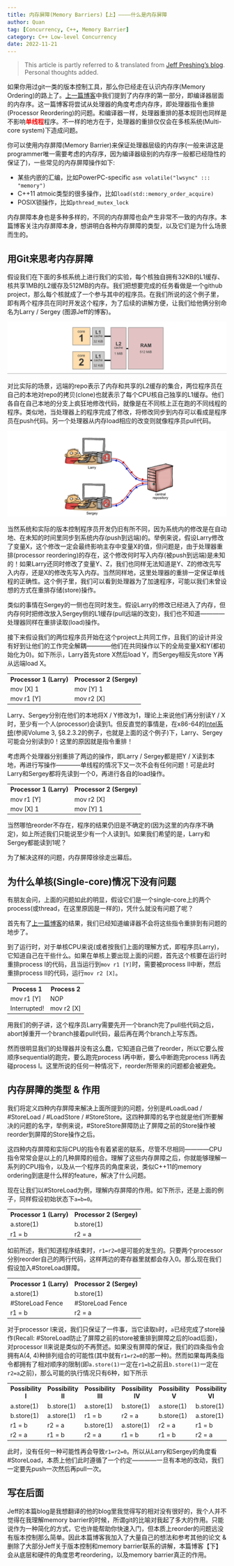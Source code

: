 ```yaml
---
title: 内存屏障(Memory Barriers)【上】————什么是内存屏障
author: Quan
tag: [Concurrency, C++, Memory Barrier]
category: C++ Low-level Concurrency
date: 2022-11-21
---
```


> This article is partly referred to & translated from [Jeff Preshing’s blog](https://preshing.com/20120710/memory-barriers-are-like-source-control-operations/). Personal thoughts added.

如果你用过git一类的版本控制工具，那么你已经走在认识内存序(Memory Ordering)的路上了。[上一篇博客](https://chocho-quan.github.io/2022/11/17/compiler-reordering/)中我们提到了内存序的第一部分，即编译器层面的内存序。这一篇博客将尝试从处理器的角度考虑内存序，即处理器指令重排(Processor Reordering)的问题。和编译器一样，处理器重排的基本规则也同样是不影响<font color=red><b>单线程</b></font>程序。不一样的地方在于，处理器的重排仅仅会在多核系统(Multi-core system)下造成问题。

你可以使用内存屏障(Memory Barrier)来保证处理器层级的内存序(一般来讲这是programmer唯一需要考虑的内存序，因为编译器级别的内存序一般都已经隐性的保证了)，一些常见的内存屏障操作如下:

- 某些内嵌的汇编，比如PowerPC-specific `asm volatile("lwsync" ::: "memory")`
- C++11 atmoic类型的很多操作，比如`load(std::memory_order_acquire)`
- POSIX锁操作，比如`pthread_mutex_lock`

内存屏障本身也是多种多样的，不同的内存屏障也会产生非常不一致的内存序。本篇博客关注内存屏障本身，想讲明白各种内存屏障的类型，以及它们是为什么场景而生的。

## 用Git来思考内存屏障

假设我们在下面的多核系统上进行我们的实验，每个核独自拥有32KB的L1缓存、核共享1MB的L2缓存及512MB的内存。我们把想要完成的任务看做是一个github project，那么每个核就成了一个参与其中的程序员。在我们所说的这个例子里，即有两个程序员在同时开发这个程序，为了后续的讲解方便，让我们给他俩分别命名为Larry / Sergey (图源Jeff的博客)。

![](images/sys.png)

对比实际的场景，远端的repo表示了内存和共享的L2缓存的集合，两位程序员在自己的本地对repo的拷贝(clone)也就表示了每个CPU核自己独享的L1缓存。他们各自在自己本地的分支上疯狂地修改代码，就像是在不同核上正在跑的不同线程的程序。类似地，当处理器上的程序完成了修改，将修改同步到内存可以看成是程序员在push代码。另一个处理器从内存load相应的改变则就像程序员pull代码。

![](images/ls.png)

当然系统和实际的版本控制程序员开发仍旧有所不同，因为系统内的修改是在自动地、在未知的时间里同步到系统内存(push到远端)的。举例来说，假设Larry修改了变量X，这个修改一定会最终影响主存中变量X的值，但问题是，由于处理器重排(processor reordering)的存在，这个修改何时写入内存(被push到远端)是未知的！如果Larry还同时修改了变量Y、Z，我们也同样无法知道是Y、Z的修改先写入内存，还是X的修改先写入内存。当然同样地，这里处理器的重排一定保证单线程的正确性。这个例子里，我们可以看到处理器为了加速程序，可能以我们未曾设想的方式在重排存储(store)操作。

类似的事情在Sergey的一侧也在同时发生。假设Larry的修改已经进入了内存，但内存何时把修改放入Sergey侧的L1缓存(pull远端的改变)，我们也不知道————处理器同样在重排读取(load)操作。

接下来假设我们的两位程序员开始在这个project上共同工作，且我们的设计并没有好到让他们的工作完全解耦————他们在共同操作以下的全局变量X和Y(都初始化为0)。如下所示，Larry首先store X然后load Y，而Sergey相反先store Y再从远端load X。

<table margin-left="auto", margin-right="auto", text-align="center">
  <tr>
    <th>Processor 1 (Larry)</th>
    <th>Processor 2 (Sergey)</th>
  </tr>
  <tr>
    <td>mov [X] 1</td>
    <td>mov [Y] 1</td>
  </tr>
  <tr>
    <td>mov r1 [Y]</td>
    <td>mov r2 [X]</td>
  </tr>
</table>

Larry、Sergey分别在他们的本地将X / Y修改为1，理论上来说他们再分别读Y / X时，至少有一个人(processor)会读到1。但反直觉的事情是，在x86-64的[Intel系统](https://www.intel.com/content/www/us/en/developer/articles/technical/intel-sdm.html)(参阅Volume 3, §8.2.3.2的例子，也就是上面的这个例子)下，Larry、Sergey可能会分别读到0！这里的原因就是指令重排！

考虑两个处理器分别重排了两边的操作，即Larry / Sergey都是把Y / X读到本地，再进行写操作————单线程的情况下又一次不会有任何问题！可是此时Larry和Sergey都将先读到一个0，再进行各自的load操作。

<table margin-left="auto", margin-right="auto", text-align="center">
  <tr>
    <th>Processor 1 (Larry)</th>
    <th>Processor 2 (Sergey)</th>
  </tr>
  <tr>
    <td>mov r1 [Y]</td>
    <td>mov r2 [X]</td>
  </tr>
  <tr>
    <td>mov [X] 1</td>
    <td>mov [Y] 1</td>
  </tr>
</table>

当然哪怕reorder不存在，程序的结果仍旧是不确定的(因为这里的内存序不确定)，如上所述我们只能说至少有一个人读到1。如果我们希望的是，Larry和Sergey都能读到1呢？

为了解决这样的问题，内存屏障徐徐走出幕后。

## 为什么单核(Single-core)情况下没有问题

有朋友会问，上面的问题如此的明显，假设它们是一个single-core上的两个process(或thread，在这里原因是一样的)，凭什么就没有问题了呢？

首先有了[上一篇博客](https://chocho-quan.github.io/2022/11/17/compiler-reordering/)的结果，我们已经知道编译器不会将这些指令重排到有问题的地步了。

到了运行时，对于单核CPU来说(或者按我们上面的理解方式，即程序员Larry)，它知道自己在干些什么。如果在单核上要出现上面的问题，首先这个核要在运行时重排process I的代码，且当运行到`mov r1 [Y]`时，需要被process II中断，然后重排process II的代码，运行`mov r2 [X]`。

<table margin-left="auto", margin-right="auto", text-align="center">
  <tr>
    <th>Process 1</th>
    <th>Process 2</th>
  </tr>
  <tr>
    <td>mov r1 [Y]</td>
    <td>NOP</td>
  </tr>
  <tr>
    <td>Interrupted!</td>
    <td>mov r2 [X]</td>
  </tr>
</table>

用我们的例子讲，这个程序员Larry需要先开一个branch完了pull些代码之后，abort掉重开一个branch接着pull代码，最后再在两个branch上写东西。

然而很明显我们的处理器并没有这么蠢，它知道自己做了reorder，所以它要么按顺序sequential的跑完，要么跑完process I再中断，要么中断跑完process II再去碰process I。这里所说的任何一种情况下，reorder所带来的问题都会被避免。

## 内存屏障的类型 & 作用

我们将定义四种内存屏障来解决上面所提到的问题，分别是#LoadLoad / #StoreLoad / #LoadStore / #StoreStore。这四种屏障的名字也就是他们所要解决的问题的名字，举例来说，#StoreStore屏障防止了屏障之前的Store操作被reorder到屏障的Store操作之后。

这四种内存屏障和实际CPU的指令有着紧密的联系，尽管不尽相同————CPU指令常常会是以上的几种屏障的组合。理解了这些内存屏障之后，你就能够理解一系列的CPU指令，以及从一个程序员的角度来说，类似C++11的memory ordering到底是什么样的feature，解决了什么问题。

现在让我们以#StoreLoad为例，理解内存屏障的作用。如下所示，还是上面的例子，同样假设初始状态下`a=b=0`。

<table margin-left="auto", margin-right="auto", text-align="center">
  <tr>
    <th>Processor 1 (Larry)</th>
    <th>Processor 2 (Sergey)</th>
  </tr>
  <tr>
    <td>a.store(1)</td>
    <td>b.store(1)</td>
  </tr>
  <tr>
    <td>r1 = b</td>
    <td>r2 = a</td>
  </tr>
</table>

如前所述，我们知道程序结束时，`r1=r2=0`是可能的发生的。只要两个processor分别reorder自己的两行代码，这样两边的寄存器里就都会存入0。那么现在我们假设加入#StoreLoad屏障。

<table margin-left="auto", margin-right="auto", text-align="center">
  <tr>
    <th>Processor 1 (Larry)</th>
    <th>Processor 2 (Sergey)</th>
  </tr>
  <tr>
    <td>a.store(1)</td>
    <td>b.store(1)</td>
  </tr>
  <tr>
    <td>#StoreLoad Fence</td>
    <td>#StoreLoad Fence</td>
  </tr>
  <tr>
    <td>r1 = b</td>
    <td>r2 = a</td>
  </tr>
</table>

对于processor I来说，我们只保证了一件事，当它读取`b`时，`a`已经完成了store操作(Recall: #StoreLoad防止了屏障之前的store被重排到屏障之后的load后面)，对processor II来说是类似的不再赘述。如果没有屏障的保证，我们的四条指令会拥有A(4, 4)种排列组合的可能性(其中就有`r1=r2=0`的那一种)。然而如果每两条指令都拥有了相对顺序的限制(即`a.store(1)`一定在`r1=b`之前且`b.store(1)`一定在`r2=a`之前)，那么可能的执行情况只有6种，如下所示

<table margin-left="auto", margin-right="auto", text-align="center">
  <tr>
    <th>Possibility I</th>
    <th>Possibility II</th>
    <th>Possibility III</th>
    <th>Possibility IV</th>
    <th>Possibility V</th>
    <th>Possibility VI</th>
  </tr>
  <tr>
    <td>a.store(1)</td>
    <td>b.store(1)</td>
    <td>a.store(1)</td>
    <td>b.store(1)</td>
    <td>a.store(1)</td>
    <td>b.store(1)</td>
  </tr>
  <tr>
    <td>b.store(1)</td>
    <td>a.store(1)</td>
    <td>r1 = b</td>
    <td>r2 = a</td>
    <td>b.store(1)</td>
    <td>a.store(1)</td>
  </tr>
  <tr>
    <td>r1 = b</td>
    <td>r2 = a</td>
    <td>b.store(1)</td>
    <td>a.store(1)</td>
    <td>r2 = a</td>
    <td>r1 = b</td>
  </tr>
  <tr>
    <td>r2 = a</td>
    <td>r1 = b</td>
    <td>r2 = a</td>
    <td>r1 = b</td>
    <td>r1 = b</td>
    <td>r2 = a</td>
  </tr>
</table>

此时，没有任何一种可能性再会导致`r1=r2=0`。所以从Larry和Sergey的角度看#StoreLoad，本质上他们此时遵循了一个约定————一旦有本地的改动，我们一定要先push一次然后再pull一次。

## 写在后面

Jeff的本篇blog是我想翻译的他的blog里我觉得写的相对没有很好的，我个人并不觉得在我理解memory barrier的时候，所谓git的比喻对我起了多大的作用。只能说作为一种简化的方式，它也许能帮助你快速入门，但本质上reorder的问题远没有版本控制那么简单。因此本篇博客我加入了大量自己的想法和参考其他的论文 & 删除了大部分Jeff关于版本控制和memory barrier联系的讲解，本篇博客【下】会从底层和硬件的角度思考reordering，以及memory barrier真正的作用。

